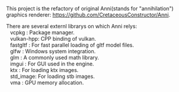 This project is the refactory of original Anni(stands for "annihilation") graphics renderer: https://github.com/CretaceousConstructor/Anni.

There are several externl librarys on which Anni relys:\
&ensp; vcpkg : Package manager.\
&ensp; vulkan-hpp: CPP binding of vulkan.\
&ensp; fastgltf : For fast parallel loading of gltf model files.\
&ensp; glfw     : Windows system integration.\
&ensp; glm      : A commonly used math library.\
&ensp; imgui    : For GUI used in the engine.\
&ensp; ktx      : For loading ktx images.\
&ensp; std_image: For loading stb images.\
&ensp; vma      : GPU memory allocation.